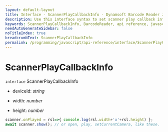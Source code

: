 ```yaml
---
layout: default-layout
title: Interface - ScannerPlayCallbackInfo - Dynamsoft Barcode Reader JavaScript Edition API
description: Use this interface syntax to set scanner play callback info for barcodes when using Dynamsoft Barcode Reader JavaScript Edition in your project..
keywords: ScannerPlayCallbackInfo, BarcodeReader, api reference, javascript, js
needAutoGenerateSidebar: false
noTitleIndex: true
breadcrumbText: ScannerPlayCallbackInfo
permalink: /programming/javascript/api-reference/interface/ScannerPlayCallbackInfo.html
---
```



# ScannerPlayCallbackInfo

`interface` ScannerPlayCallbackInfo

* deviceId: *string*

* width: *number*

* height: *number*

```js
scanner.onPlayed = rsl=>{ console.log(rsl.width+'x'+rsl.height) };
await scanner.show(); // or open, play, setCurrentCamera, like these.
```
